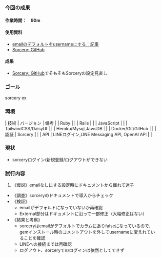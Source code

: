 ### 今回の成果
#### 作業時間：　90m
#### 使用資料
- [emailのデフォルトをusernameにする：記事](https://note.com/ssksyk_beer/n/n895d2582093b)
- [Sorcery: GitHub](https://github.com/Sorcery/sorcery/wiki/External)
#### 成果
<!--現状から持ってきて、ToDo更新して考察-->
- [Sorcery: GitHub](https://github.com/Sorcery/sorcery/wiki/Simple-Password-Authentication)でそもそもSorceryの設定見直し
### ゴール
sorcery ex
### 環境
| 技術 | バージョン | 備考 |
| Ruby | |
| Rails | |
| JavaScript | |
| TailwindCSS/DaisyUI | |
| Heroku/Mysql,JawsDB | |
| Docker/Git/GitHub | |
| 認証 | Sorcery | |
| API | LINEログイン,LINE Messaging API, OpenAI API | |

### 現状
<!--タスク分解（何ができて、何ができてないかを可視化）-->
- sorceryログイン/新規登録/ログアウトができない
### 試行内容
<!--仮説→調査→検証→結果と考察-->
1. 《仮説》emailなしにする設定時にドキュメントから離れて迷子
  - 《調査》sorceryのドキュメントで導入からチェック
  - 《検証》
    - emailがデフォルトになっていないか再確認
    - External部分はドキュメントに沿って一部修正（大幅修正はない）
  - 《結果と考察》
    - sorceryはemailがデフォルトでカラムにありfalseになっているので、gemインストール時のコメントアウトを外してusernameに変えれていることを確認
    - LINEへの接続までは再確認
    - ログアウト、sorceryでのログインは依然としてできず

